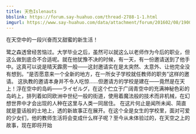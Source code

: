```yaml
---
title: 天色Islenauts
bbslink: https://forum.say-huahuo.com/thread-2788-1-1.html
imgurl: https://www.say-huahuo.com/data/attachment/forum/201602/08/190025qs0198srwc9n889z.jpg
---
```


在天空中的一段兴奋而又甜蜜的新生活！

鹭之森透曾经苦恼过。大学毕业之后，虽然可以就这么以老师作为今后的职业，但这么做到底合不合适呢。就在他犹豫不决的时候，有一天，有一份邀请送到了他手中。这真可以说是晴天霹雳一般——这封邀请实在是太突然、太意外、让他完全没有想到。“是否愿意来一个全新的地方，在一所女子学校就任教师的职务”这样的邀请。
这执教的邀请本身并不令人吃惊……但邀请方的学校是建在——竟然是在天上！浮在空中的岛屿——ライゼルグ，在这个伫立于广阔青空中的充满神秘色彩的岛屿上，排列着如同欧洲中世纪一般的街道，使用着魔法般的技术而非机械，在幻想世界中才会出现的人种在这里与人类一同居住。
在这片何止是闻所未闻、简直就是童话般的土地上，透的新故事正在展开。在这个全是女生的学校里，面对可爱的少女们，他的教师生活将会变成什么样子呢？至今从未体验过的，在天空之上的故事，现在即将开始<!--more-->
